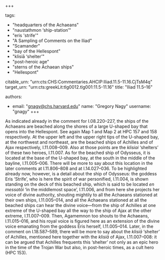 +++

tags:
- "headquarters of the Achaeans"
- "naustathmon ‘ship-station’"
- "eris &#39;strife&#39;"
- "A Sampling of Comments on the Iliad"
- "Scamander"
- "bay of the Hellespont"
- "klisiā ‘shelter’"
- "post-heroic age"
- "sterns of the Achaean ships"
- "Hellespont"

citable_urn: "urn:cts:CHS:Commentaries.AHCIP:Iliad.11.5-11.16.CjTsM4q"
target_urn: "urn:cts:greekLit:tlg0012.tlg001:11.5-11.16"
title: "Iliad 11.5–16"

authors:
- email: "gnagy@chs.harvard.edu"
  name: "Gregory Nagy"
  username: "gnagy"
+++

<p>As indicated already in the comment for I.08.220–227, the ships of the Achaeans are beached along the shores of a large U-shaped bay that opens into the Hellespont. See again Map 1 and Map 2 at HPC 157 and 158 respectively. At the upper left and the upper right tips of the U-shaped bay, at the northwest and northeast, are the beached ships of Achilles and of Ajax respectively, I.11.008–009. Also at those points are the <em>klisiai</em> ‘shelters’ of these two heroes, I.11.007. As for the beached ship of Odysseus, it is located at the base of the U-shaped bay, at the south in the middle of the bayline, I.11.005–006. There will be more to say about this location in the later comments at I.11.806–808 and at I.14.027–036. To be highlighted already now, however, is a detail about the ship of Odysseus: the goddess Eris ‘Strife’, who is here the spirit of war personified, I.11.004, is shown standing on the deck of this beached ship, which is said to be located <em>en messatōi</em> ‘in the middlemost space’, I.11.006, and from here she projects her voice of divine authority, shouting mightily to all the Achaeans stationed at their own ships, I.11.005–014, and all the Achaeans stationed at all the beached ships can hear the divine voice—from the ship of Achilles at one extreme of the U-shaped bay all the way to the ship of Ajax at the other extreme, I.11.007–009. Then, Agamemnon too shouts to the Achaeans, I.11.015–016, and his royal voice is figured here as an extension of the divine voice emanating from the goddess Eris herself, I.11.005–014. Later, in the comment on I.18.587–589, there will be more to say about the <em>klisiā</em> ‘shelter’ of Achilles, mentioned here together with the <em>klisiā</em> of Ajax, I.11.007–008: it can be argued that Achilles frequents this ‘shelter’ not only as an epic hero in the time of the Trojan War but also, in post-heroic times, as a cult hero (HPC 153).  </p>